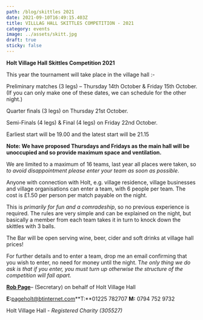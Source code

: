 ```yaml
---
path: /blog/skittles 2021
date: 2021-09-10T16:49:15.403Z
title: VILLLAG HALL SKITTLES COMPETITION - 2021
category: events
image: ../assets/skitt.jpg
draft: true
sticky: false
---
```


**Holt Village Hall Skittles Competition 2021**

This year the tournament will take place in the village hall :-

Preliminary matches (3 legs) – Thursday 14th October & Friday 15th October. (If you can only make one of these dates, we can schedule for the other night.)

Quarter finals (3 legs) on Thursday 21st October.

Semi-Finals (4 legs) & Final (4 legs) on Friday 22nd October.

Earliest start will be 19.00 and the latest start will be 21.15

**Note: We have proposed Thursdays and Fridays as the main hall will be unoccupied and so provide maximum space and ventilation.**

We are limited to a maximum of 16 teams, last year all places were taken, so _to avoid disappointment please enter your team as soon as possible_.

Anyone with connection with Holt, e.g. village residence, village businesses and village organisations can enter a team, with 6 people per team. The cost is £1.50 per person per match payable on the night.

This is _primarily for fun and a comradeship_, so no previous experience is required. The rules are very simple and can be explained on the night, but basically a member from each team takes it in turn to knock down the skittles with 3 balls.

The Bar will be open serving wine, beer, cider and soft drinks at village hall prices!

For further details and to enter a team, drop me an email confirming that you wish to enter, no need for money until the night. T*he only thing we do ask is that if you enter, you must turn up otherwise the structure of the competition will fall apart.*

**[Rob Page]()**– (Secretary) on behalf of Holt Village Hall

**E:**[pageholt@btinternet.com](mailto:pageholt@btinternet.com)**T:**01225 782707 **M:** 0794 752 9732

Holt Village Hall - _Registered Charity (305527)_
